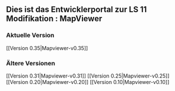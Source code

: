 ## Dies ist das Entwicklerportal zur LS 11 Modifikation : MapViewer

### Aktuelle Version
[[Version 0.35|Mapviewer-v0.35]]

### Ältere Versionen
[[Version 0.31|Mapviewer-v0.31]]
[[Version 0.25|Mapviewer-v0.25]]
[[Version 0.20|Mapviewer-v0.20]]
[[Version 0.10|Mapviewer-v0.10]]